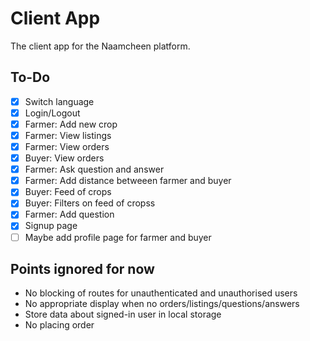 # Client App

The client app for the Naamcheen platform.

## To-Do

-   [x] Switch language
-   [x] Login/Logout
-   [x] Farmer: Add new crop
-   [x] Farmer: View listings
-   [x] Farmer: View orders
-   [x] Buyer: View orders
-   [x] Farmer: Ask question and answer
-   [x] Farmer: Add distance betweeen farmer and buyer
-   [x] Buyer: Feed of crops
-   [x] Buyer: Filters on feed of cropss
-   [x] Farmer: Add question
-   [x] Signup page
-   [ ] Maybe add profile page for farmer and buyer

## Points ignored for now

-   No blocking of routes for unauthenticated and unauthorised users
-   No appropriate display when no orders/listings/questions/answers
-   Store data about signed-in user in local storage
-   No placing order
